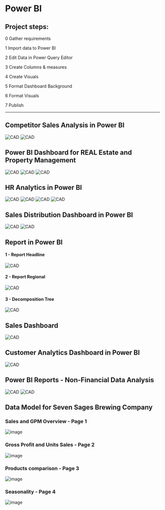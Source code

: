 # Power BI


## Project steps:


0 Gather requirements

1 Import data to Power BI

2 Edit Data in Power Query Editor

3 Create Columns & measures

4 Create Visuals

5 Format Dashboard Background

6 Format Visuals

7 Publish

-------------------




## Competitor Sales Analysis in Power BI
![CAD](pics/CompSalesAnalysis.png)
![CAD](pics/AdvInsights.png)

## Power BI Dashboard for REAL Estate and Property Management

![CAD](pics/overviewRealEst.png)
![CAD](pics/locationRealEst.png)
![CAD](pics/aboutRealEst.png)


## HR Analytics in Power BI


![CAD](pics/HRAnalyticsOverview.png)
![CAD](pics/HRAnalyticsDemographics2.png)
![CAD](pics/HRAnalyticsPerformanceTracker3.png)
![CAD](pics/HRAnalyticsAttrition4.png)

## Sales Distribution Dashboard in Power BI 





![CAD](pics/SalesDistributionLightTheme.png)
![CAD](pics/SalesDistributionDarkTheme.png)


## Report in Power BI


#### 1 - Report Headline
![CAD](pics/ReportHeadline.png)
#### 2 - Report Regional
![CAD](pics/ReportRegional.png)
#### 3 - Decomposition Tree
![CAD](pics/ReportDecompositionTree.png)


## Sales Dashboard





![CAD](pics/SalesUpdated.png)

## Customer Analytics Dashboard in Power BI


![CAD](pics/CustomerFeedback.png)

## Power BI Reports - Non-Financial Data Analysis
![CAD](pics/studentsReport.png)
![CAD](pics/staffReport.png)


##  Data Model for Seven Sages Brewing Company

### Sales and GPM Overview - Page 1

![image](https://user-images.githubusercontent.com/118057504/220423102-59925e56-f4aa-468c-800d-2b95c4cac1e9.png)

### Gross Profit and Units Sales - Page 2

![image](https://user-images.githubusercontent.com/118057504/220423534-fd2d6b8d-a108-4bcc-97a1-35b6ebd18988.png)

### Products comparison - Page 3

![image](https://user-images.githubusercontent.com/118057504/220423735-9d9ac0e1-44a9-4870-9611-7b29bfa5686e.png)

### Seasonality - Page 4

![image](https://user-images.githubusercontent.com/118057504/220423847-dee9442c-3a57-4658-a71e-c61a3bd726dc.png)


